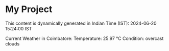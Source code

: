 # My Project

This content is dynamically generated in Indian Time (IST): 2024-06-20 15:24:00 IST


Current Weather in Coimbatore:
Temperature: 25.97 °C
Condition: overcast clouds
